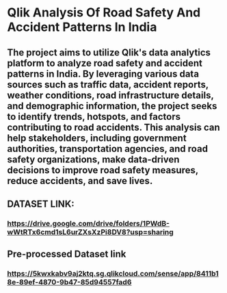# Qlik Analysis Of Road Safety And Accident Patterns In India

## The project aims to utilize Qlik's data analytics platform to analyze road safety and accident patterns in India. By leveraging various data sources such as traffic data, accident reports, weather conditions, road infrastructure details, and demographic information, the project seeks to identify trends, hotspots, and factors contributing to road accidents. This analysis can help stakeholders, including government authorities, transportation agencies, and road safety organizations, make data-driven decisions to improve road safety measures, reduce accidents, and save lives.

## DATASET LINK:
### https://drive.google.com/drive/folders/1PWdB-wWtRTx6cmd1sL6urZXsXzPi8DV8?usp=sharing
## Pre-processed Dataset link
### https://5kwxkabv9aj2ktq.sg.qlikcloud.com/sense/app/8411b18e-89ef-4870-9b47-85d94557fad6
